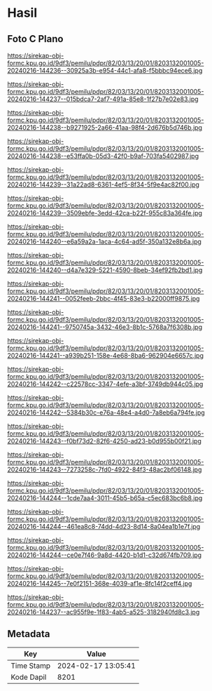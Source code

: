 # Hasil

## Foto C Plano

https://sirekap-obj-formc.kpu.go.id/9df3/pemilu/pdpr/82/03/13/20/01/8203132001005-20240216-144236--30925a3b-e954-44c1-afa8-f5bbbc94ece6.jpg

https://sirekap-obj-formc.kpu.go.id/9df3/pemilu/pdpr/82/03/13/20/01/8203132001005-20240216-144237--015bdca7-2af7-491a-85e8-1f27b7e02e83.jpg

https://sirekap-obj-formc.kpu.go.id/9df3/pemilu/pdpr/82/03/13/20/01/8203132001005-20240216-144238--b9271925-2a66-41aa-98f4-2d676b5d746b.jpg

https://sirekap-obj-formc.kpu.go.id/9df3/pemilu/pdpr/82/03/13/20/01/8203132001005-20240216-144238--e53ffa0b-05d3-42f0-b9af-703fa5402987.jpg

https://sirekap-obj-formc.kpu.go.id/9df3/pemilu/pdpr/82/03/13/20/01/8203132001005-20240216-144239--31a22ad8-6361-4ef5-8f34-5f9e4ac82f00.jpg

https://sirekap-obj-formc.kpu.go.id/9df3/pemilu/pdpr/82/03/13/20/01/8203132001005-20240216-144239--3509ebfe-3edd-42ca-b22f-955c83a364fe.jpg

https://sirekap-obj-formc.kpu.go.id/9df3/pemilu/pdpr/82/03/13/20/01/8203132001005-20240216-144240--e6a59a2a-1aca-4c64-ad5f-350a132e8b6a.jpg

https://sirekap-obj-formc.kpu.go.id/9df3/pemilu/pdpr/82/03/13/20/01/8203132001005-20240216-144240--d4a7e329-5221-4590-8beb-34ef92fb2bd1.jpg

https://sirekap-obj-formc.kpu.go.id/9df3/pemilu/pdpr/82/03/13/20/01/8203132001005-20240216-144241--0052feeb-2bbc-4f45-83e3-b22000ff9875.jpg

https://sirekap-obj-formc.kpu.go.id/9df3/pemilu/pdpr/82/03/13/20/01/8203132001005-20240216-144241--9750745a-3432-46e3-8b1c-5768a7f6308b.jpg

https://sirekap-obj-formc.kpu.go.id/9df3/pemilu/pdpr/82/03/13/20/01/8203132001005-20240216-144241--a939b251-158e-4e68-8ba6-962904e6657c.jpg

https://sirekap-obj-formc.kpu.go.id/9df3/pemilu/pdpr/82/03/13/20/01/8203132001005-20240216-144242--c22578cc-3347-4efe-a3bf-3749db944c05.jpg

https://sirekap-obj-formc.kpu.go.id/9df3/pemilu/pdpr/82/03/13/20/01/8203132001005-20240216-144242--5384b30c-e76a-48e4-a4d0-7a8eb6a794fe.jpg

https://sirekap-obj-formc.kpu.go.id/9df3/pemilu/pdpr/82/03/13/20/01/8203132001005-20240216-144243--f0bf73d2-82f6-4250-ad23-b0d955b00f21.jpg

https://sirekap-obj-formc.kpu.go.id/9df3/pemilu/pdpr/82/03/13/20/01/8203132001005-20240216-144243--7273258c-7fd0-4922-84f3-48ac2bf06148.jpg

https://sirekap-obj-formc.kpu.go.id/9df3/pemilu/pdpr/82/03/13/20/01/8203132001005-20240216-144244--1cde7aa4-3011-45b5-b65a-c5ec683bc6b8.jpg

https://sirekap-obj-formc.kpu.go.id/9df3/pemilu/pdpr/82/03/13/20/01/8203132001005-20240216-144244--461ea8c8-74dd-4d23-8d14-8a04ea1b1e7f.jpg

https://sirekap-obj-formc.kpu.go.id/9df3/pemilu/pdpr/82/03/13/20/01/8203132001005-20240216-144244--ce0e7f46-9a8d-4420-b1d1-c32d674fb709.jpg

https://sirekap-obj-formc.kpu.go.id/9df3/pemilu/pdpr/82/03/13/20/01/8203132001005-20240216-144245--7e0f2151-368e-4039-af1e-8fc14f2ceff4.jpg

https://sirekap-obj-formc.kpu.go.id/9df3/pemilu/pdpr/82/03/13/20/01/8203132001005-20240216-144237--ac955f9e-1f83-4ab5-a525-3182940fd8c3.jpg


## Metadata

| Key        | Value               |
| ---------- | ------------------- |
| Time Stamp | 2024-02-17 13:05:41 |
| Kode Dapil | 8201                |



